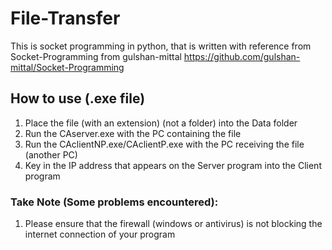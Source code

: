 # File-Transfer

This is socket programming in python, that is written with reference from Socket-Programming from gulshan-mittal
https://github.com/gulshan-mittal/Socket-Programming

## How to use (.exe file)

1. Place the file (with an extension) (not a folder) into the Data folder
2. Run the CAserver.exe with the PC containing the file
3. Run the CAclientNP.exe/CAclientP.exe with the PC receiving the file (another PC)
4. Key in the IP address that appears on the Server program into the Client program

### Take Note (Some problems encountered):

1. Please ensure that the firewall (windows or antivirus) is not blocking the internet connection of your program